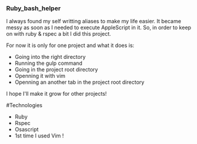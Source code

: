 ### Ruby_bash_helper

I always found my self writting aliases to make my life easier.
It became messy as soon as I needed to execute AppleScript in it.
So, in order to keep on with ruby & rspec a bit I did this project.

For now it is only for one project and what it does is:
- Going into the right directory
- Running the gulp command
- Going in the project root directory
- Openning it with vim
- Openning an another tab in the project root directory

I hope I'll make it grow for other projects!

#Technologies
- Ruby
- Rspec
- Osascript
- 1st time I used Vim !
